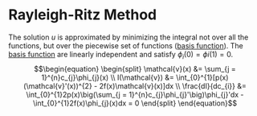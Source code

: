 # Rayleigh-Ritz Method

The solution $u$ is approximated by minimizing the integral not over all the functions, but over the piecewise set of functions ([basis function](basis-function.md)).
The [basis function](basis-function.md) are linearly independent and satisfy $\phi_{i}(0) = \phi{i}(1) = 0$.
$$\begin{equation}
\begin{split}
\mathcal{v}(x) &= \sum_{j = 1}^{n}c_{j}\phi_{j}(x) \\
I(\mathcal{v}) &= \int_{0}^{1}[p(x)(\mathcal{v}'(x))^{2} - 2f(x)\mathcal{v}(x)]dx \\
\frac{dI}{dc_{i}} &= \int_{0}^{1}2p(x)\big(\sum_{j = 1}^{n}c_{j}\phi_{j}'\big)\phi_{j}'dx - \int_{0}^{1}2f(x)\phi_{j}(x)dx = 0
\end{split}
\end{equation}$$